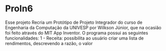 # ProIn6
 Esse projeto Recria um Protótipo de Projeto Integrador do curso de Engenharia da Computação da UNIVESP por Wilkson Júnior, que na ocasião foi feito através do MIT App Inventor.
O programa possui as seguintes funcionalidades:
   1 - Receita: possibilita ao usuário criar uma lista de rendimentos, descrevendo a razão, o valor 
